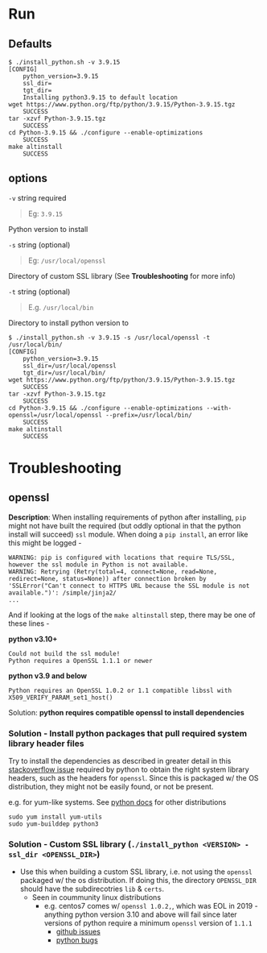 
# Run
## Defaults
```
$ ./install_python.sh -v 3.9.15
[CONFIG]
	python_version=3.9.15
	ssl_dir=
	tgt_dir=
	Installing python3.9.15 to default location
wget https://www.python.org/ftp/python/3.9.15/Python-3.9.15.tgz
	SUCCESS
tar -xzvf Python-3.9.15.tgz
	SUCCESS
cd Python-3.9.15 && ./configure --enable-optimizations
	SUCCESS
make altinstall
	SUCCESS
```

## options
`-v` string required
  > Eg: `3.9.15`

Python version to install

`-s` string (optional)
  > Eg: `/usr/local/openssl`

Directory of custom SSL library (See **Troubleshooting** for more info)

`-t` string (optional)
  > E.g. `/usr/local/bin`

Directory to install python version to


```
$ ./install_python.sh -v 3.9.15 -s /usr/local/openssl -t /usr/local/bin/
[CONFIG]
	python_version=3.9.15
	ssl_dir=/usr/local/openssl
	tgt_dir=/usr/local/bin/
wget https://www.python.org/ftp/python/3.9.15/Python-3.9.15.tgz
	SUCCESS
tar -xzvf Python-3.9.15.tgz
	SUCCESS
cd Python-3.9.15 && ./configure --enable-optimizations --with-openssl=/usr/local/openssl --prefix=/usr/local/bin/
	SUCCESS
make altinstall
	SUCCESS
```

# Troubleshooting
## openssl
**Description**: When installing requirements of python after installing, `pip` might not have built the required (but oddly optional in that the python install will succeed) `ssl` module. When doing a `pip install`, an error like this might be logged -

    WARNING: pip is configured with locations that require TLS/SSL, however the ssl module in Python is not available.
    WARNING: Retrying (Retry(total=4, connect=None, read=None, redirect=None, status=None)) after connection broken by 'SSLError("Can't connect to HTTPS URL because the SSL module is not available.")': /simple/jinja2/
    ...

And if looking at the logs of the `make altinstall` step, there may be one of these lines -

**python v3.10+**

    Could not build the ssl module!
    Python requires a OpenSSL 1.1.1 or newer

**python v3.9 and below**

    Python requires an OpenSSL 1.0.2 or 1.1 compatible libssl with X509_VERIFY_PARAM_set1_host()

Solution: **python requires compatible openssl to install dependencies**

### Solution - Install python packages that pull required system library header files 
Try to install the dependencies as described in greater detail in this [stackoverflow issue](https://stackoverflow.com/a/65555409/3874247) required by python to obtain the right system library headers, such as the headers for `openssl`. Since this is packaged w/ the OS distribution, they might not be easily found, or not be present.

e.g. for yum-like systems. See [python docs](https://devguide.python.org/getting-started/setup-building/index.html#linux) for other distributions

    sudo yum install yum-utils
    sudo yum-builddep python3

### Solution - Custom SSL library (`./install_python <VERSION> -ssl_dir <OPENSSL_DIR>`)
* Use this when building a custom SSL library, i.e. not using the `openssl` packaged w/ the os distribution. If doing this, the directory `OPENSSL_DIR` should have the subdirecotries `lib` & `certs`.
  * Seen in coummunity linux distributions
    * e.g. centos7 comes w/ `openssl 1.0.2,`, which was EOL in 2019 - anything python version 3.10 and above will fail since later versions of python require a minimum `openssl` version of `1.1.1` 
      * [github issues](https://github.com/pypa/pip/issues/10939)
      * [python bugs](https://bugs.python.org/issue47201)

